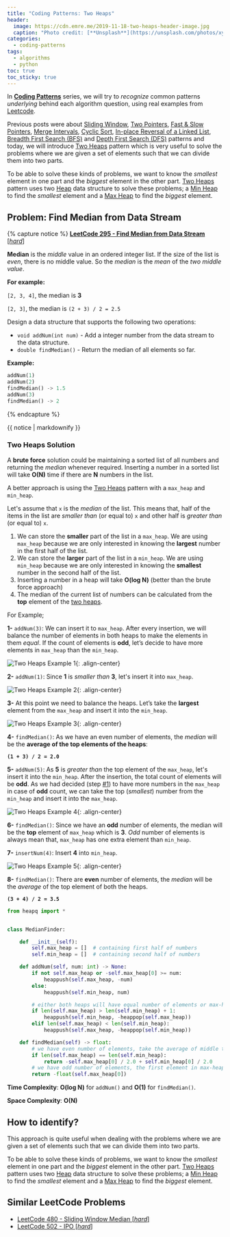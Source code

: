 ```yaml
---
title: "Coding Patterns: Two Heaps"
header:
  image: https://cdn.emre.me/2019-11-18-two-heaps-header-image.jpg
  caption: "Photo credit: [**Unsplash**](https://unsplash.com/photos/xyxjKdpUg4I)"
categories:
  - coding-patterns
tags:
  - algorithms
  - python
toc: true
toc_sticky: true
---
```


In **[Coding Patterns](https://emre.me/categories/#coding-patterns)** series, we will try to *recognize* common patterns *underlying* behind each algorithm question, using real examples from [Leetcode](https://leetcode.com/).

Previous posts were about [Sliding Window](https://emre.me/coding-patterns/sliding-window/), [Two Pointers](https://emre.me/coding-patterns/two-pointers/), [Fast & Slow Pointers](https://emre.me/coding-patterns/fast-slow-pointers/), [Merge Intervals](https://emre.me/coding-patterns/merge-intervals/), [Cyclic Sort](https://emre.me/coding-patterns/cyclic-sort/), [In-place Reversal of a Linked List](https://emre.me/coding-patterns/in-place-reversal-of-a-linked-list/), [Breadth First Search (BFS)](https://emre.me/coding-patterns/breadth-first-search/) and [Depth First Search (DFS)](https://emre.me/coding-patterns/depth-first-search/) patterns and today, we will introduce [Two Heaps](https://emre.me/coding-patterns/two-heaps/) pattern which is very useful to solve the problems where we are given a set of elements such that we can divide them into two parts. 

To be able to solve these kinds of problems, we want to know the *smallest* element in one part and the *biggest* element in the other part. [Two Heaps](https://emre.me/coding-patterns/two-heaps/) pattern uses two [Heap](https://emre.me/data-structures/heaps/) data structure to solve these problems; a [Min Heap](https://emre.me/data-structures/heaps/#min_heapify-and-build_min_heap) to find the *smallest* element and a [Max Heap](https://emre.me/data-structures/heaps/#max_heapify-and-build_max_heap) to find the *biggest* element.

## Problem: Find Median from Data Stream ##
{% capture notice %}
[**LeetCode 295 - Find Median from Data Stream** [*hard*]](https://leetcode.com/problems/find-median-from-data-stream/)

**Median** is the *middle* value in an ordered integer list. If the size of the list is *even*, there is no middle value. So the *median* is the *mean* of the *two middle value*.

**For example:**

`[2, 3, 4]`, the median is **3**

`[2, 3]`, the median is `(2 + 3) / 2 = 2.5`

Design a data structure that supports the following two operations:

 - `void addNum(int num)` - Add a integer number from the data stream to the data structure.
 - `double findMedian()` - Return the median of all elements so far.
 

**Example:**

```python
addNum(1)
addNum(2)
findMedian() -> 1.5
addNum(3) 
findMedian() -> 2
```

{% endcapture %}

<div class="notice--info">
  {{ notice | markdownify }}
</div>

### Two Heaps Solution ###

A **brute force** solution could be maintaining a sorted list of all numbers and returning the *median* whenever required. Inserting a number in a sorted list will take **O(N)** time if there are **N** numbers in the list.

A better approach is using the [Two Heaps](https://emre.me/coding-patterns/two-heaps/) pattern with a `max_heap` and `min_heap`.

Let's assume that `x` is the *median* of the list. This means that, half of the items in the list are *smaller than* (or equal to) `x` and other half is *greater than* (or equal to) `x`.

1. We can store the **smaller** part of the list in a `max_heap`. We are using `max_heap` because we are only interested in knowing the **largest** number in the first half of the list.
2. We can store the **larger** part of the list in a `min_heap`. We are using `min_heap` because we are only interested in knowing the **smallest** number in the second half of the list.
3. Inserting a number in a heap will take **O(log N)** (better than the brute force approach)
4. The median of the current list of numbers can be calculated from the **top** element of the [two heaps](https://emre.me/coding-patterns/two-heaps/).

For Example;

**1-** `addNum(3)`: We can insert it to `max_heap`. After every insertion, we will balance the number of elements in both heaps to make the elements in them *equal*. If the count of elements is **odd**, let’s decide to have more elements in `max_heap` than the `min_heap`.

![Two Heaps Example 1](https://cdn.emre.me/2019-11-18-heap1.png){: .align-center}

**2-** `addNum(1)`: Since **1** is *smaller than* **3**, let's insert it into `max_heap`.

![Two Heaps Example 2](https://cdn.emre.me/2019-11-18-heap2.png){: .align-center}

**3-** At this point we need to balance the heaps. Let’s take the **largest** element from the `max_heap` and insert it into the `min_heap`.

![Two Heaps Example 3](https://cdn.emre.me/2019-11-18-heap3.png){: .align-center}

**4-** `findMedian()`: As we have an even number of elements, the *median* will be the **average of the top elements of the heaps**:

**`(1 + 3) / 2 = 2.0`**

**5-** `addNum(5)`: As **5** is *greater than* the top element of the `max_heap`, let's insert it into the `min_heap`. After the insertion, the total count of elements will be **odd**. As we had decided (step [#1](#two-heaps-solution)) to have more numbers in the `max_heap` in case of **odd** count, we can take the top (*smallest*) number from the `min_heap` and insert it into the `max_heap`.

![Two Heaps Example 4](https://cdn.emre.me/2019-11-18-heap4.png){: .align-center}

**6-** `findMedian()`: Since we have an **odd** number of elements, the median will be the **top** element of `max_heap` which is **3**. *Odd* number of elements is always mean that, `max_heap` has one extra element than `min_heap`. 

**7-** `insertNum(4)`: Insert **4** into `min_heap`.

![Two Heaps Example 5](https://cdn.emre.me/2019-11-18-heap5.png){: .align-center}

**8-** `findMedian()`: There are **even** number of elements, the *median* will be the *average* of the top element of both the heaps.

**`(3 + 4) / 2 = 3.5`**

```python
from heapq import *


class MedianFinder:

    def __init__(self):
        self.max_heap = []  # containing first half of numbers
        self.min_heap = []  # containing second half of numbers

    def addNum(self, num: int) -> None:
        if not self.max_heap or -self.max_heap[0] >= num:
            heappush(self.max_heap, -num)
        else:
            heappush(self.min_heap, num)

        # either both heaps will have equal number of elements or max-heap will have one more element
        if len(self.max_heap) > len(self.min_heap) + 1:
            heappush(self.min_heap, -heappop(self.max_heap))
        elif len(self.max_heap) < len(self.min_heap):
            heappush(self.max_heap, -heappop(self.min_heap))

    def findMedian(self) -> float:
        # we have even number of elements, take the average of middle two elements
        if len(self.max_heap) == len(self.min_heap):
            return -self.max_heap[0] / 2.0 + self.min_heap[0] / 2.0
        # we have odd number of elements, the first element in max-heap is the median element
        return -float(self.max_heap[0])
```

**Time Complexity**: **O(log N)** for `addNum()` and **O(1)** for `findMedian()`.

**Space Complexity**: **O(N)**

## How to identify? ##

This approach is quite useful when dealing with the problems where we are given a set of elements such that we can divide them into two parts.

To be able to solve these kinds of problems, we want to know the *smallest* element in one part and the *biggest* element in the other part. [Two Heaps](https://emre.me/coding-patterns/two-heaps/) pattern uses two [Heap](https://emre.me/data-structures/heaps/) data structure to solve these problems; a [Min Heap](https://emre.me/data-structures/heaps/#min_heapify-and-build_min_heap) to find the *smallest* element and a [Max Heap](https://emre.me/data-structures/heaps/#max_heapify-and-build_max_heap) to find the *biggest* element.

## Similar LeetCode Problems ##
* [LeetCode 480 - Sliding Window Median [*hard*]](https://leetcode.com/problems/sliding-window-median/)
* [LeetCode 502 - IPO [*hard*]](https://leetcode.com/problems/ipo/)